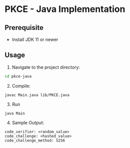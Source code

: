 # PKCE - Java Implementation

## Prerequisite
- Install JDK 11 or newer

## Usage
1. Navigate to the project directory:

```bash
cd pkce-java
```

2. Compile:

```
javac Main.java lib/PKCE.java
```

3. Run

```
java Main
```

4. Sample Output:

```
code_verifier: <random_value>
code_challenge: <hashed_value>
code_challenge_method: S256

```
